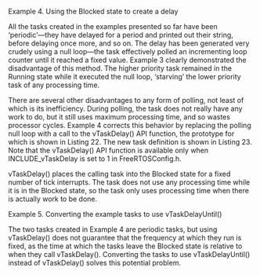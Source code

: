 Example 4. Using the Blocked state to create a delay

All the tasks created in the examples presented so far have been ‘periodic’—they have
delayed for a period and printed out their string, before delaying once more, and so on. The
delay has been generated very crudely using a null loop—the task effectively polled an
incrementing loop counter until it reached a fixed value. Example 3 clearly demonstrated the
disadvantage of this method. The higher priority task remained in the Running state while it
executed the null loop, ‘starving’ the lower priority task of any processing time.

There are several other disadvantages to any form of polling, not least of which is its
inefficiency. During polling, the task does not really have any work to do, but it still uses
maximum processing time, and so wastes processor cycles. Example 4 corrects this behavior
by replacing the polling null loop with a call to the vTaskDelay() API function, the prototype for
which is shown in Listing 22. The new task definition is shown in Listing 23. Note that the
vTaskDelay() API function is available only when INCLUDE_vTaskDelay is set to 1 in
FreeRTOSConfig.h.

vTaskDelay() places the calling task into the Blocked state for a fixed number of tick interrupts.
The task does not use any processing time while it is in the Blocked state, so the task only
uses processing time when there is actually work to be done.

Example 5. Converting the example tasks to use vTaskDelayUntil()

The two tasks created in Example 4 are periodic tasks, but using vTaskDelay() does not
guarantee that the frequency at which they run is fixed, as the time at which the tasks leave
the Blocked state is relative to when they call vTaskDelay(). Converting the tasks to use
vTaskDelayUntil() instead of vTaskDelay() solves this potential problem.
